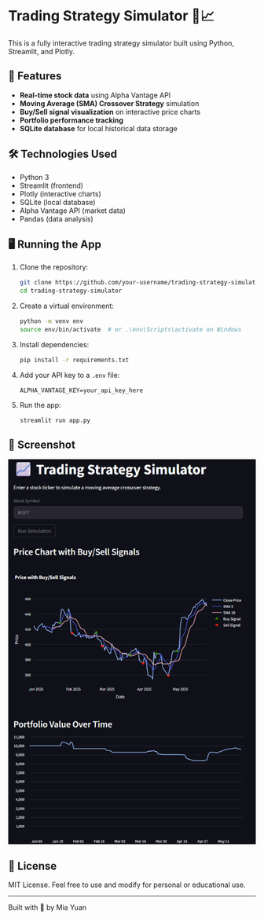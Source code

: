 # Trading Strategy Simulator 🧠📈

This is a fully interactive trading strategy simulator built using Python, Streamlit, and Plotly.

## 🚀 Features

- **Real-time stock data** using Alpha Vantage API
- **Moving Average (SMA) Crossover Strategy** simulation
- **Buy/Sell signal visualization** on interactive price charts
- **Portfolio performance tracking**
- **SQLite database** for local historical data storage

## 🛠️ Technologies Used

- Python 3
- Streamlit (frontend)
- Plotly (interactive charts)
- SQLite (local database)
- Alpha Vantage API (market data)
- Pandas (data analysis)

## 🖥️ Running the App

1. Clone the repository:
   ```bash
   git clone https://github.com/your-username/trading-strategy-simulator.git
   cd trading-strategy-simulator
   ```

2. Create a virtual environment:
   ```bash
   python -m venv env
   source env/bin/activate  # or .\env\Scripts\activate on Windows
   ```

3. Install dependencies:
   ```bash
   pip install -r requirements.txt
   ```

4. Add your API key to a `.env` file:
   ```
   ALPHA_VANTAGE_KEY=your_api_key_here
   ```

5. Run the app:
   ```bash
   streamlit run app.py
   ```

## 📸 Screenshot

![Screenshot](screenshot.png)

## 📄 License

MIT License. Feel free to use and modify for personal or educational use.

---

Built with 💙 by Mia Yuan
